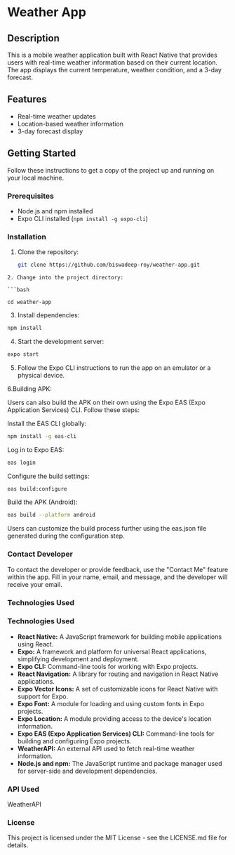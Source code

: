 # Weather App


## Description

This is a mobile weather application built with React Native that provides users with real-time weather information based on their current location. The app displays the current temperature, weather condition, and a 3-day forecast.

## Features

- Real-time weather updates
- Location-based weather information
- 3-day forecast display




## Getting Started

Follow these instructions to get a copy of the project up and running on your local machine.

### Prerequisites

- Node.js and npm installed
- Expo CLI installed (`npm install -g expo-cli`)

### Installation

1. Clone the repository:

   ```bash
   git clone https://github.com/biswadeep-roy/weather-app.git
  ```
2. Change into the project directory:

  ```bash

  cd weather-app
  ```
3. Install dependencies:

  ```bash
  npm install
  ```
4. Start the development server:


  ```bash
  expo start
  ```
5. Follow the Expo CLI instructions to run the app on an emulator or a physical device.

6.Building APK:

Users can also build the APK on their own using the Expo EAS (Expo Application Services) CLI. Follow these steps:

Install the EAS CLI globally:
``` bash
npm install -g eas-cli
```

Log in to Expo EAS:
``` bash
eas login
```

Configure the build settings:
``` bash
eas build:configure
```

Build the APK (Android):
``` bash
eas build --platform android
```

Users can customize the build process further using the eas.json file generated during the configuration step.
### Contact Developer
To contact the developer or provide feedback, use the "Contact Me" feature within the app. Fill in your name, email, and message, and the developer will receive your email.

### Technologies Used
### Technologies Used

- **React Native:** A JavaScript framework for building mobile applications using React.
- **Expo:** A framework and platform for universal React applications, simplifying development and deployment.
- **Expo CLI:** Command-line tools for working with Expo projects.
- **React Navigation:** A library for routing and navigation in React Native applications.
- **Expo Vector Icons:** A set of customizable icons for React Native with support for Expo.
- **Expo Font:** A module for loading and using custom fonts in Expo projects.
- **Expo Location:** A module providing access to the device's location information.
- **Expo EAS (Expo Application Services) CLI:** Command-line tools for building and configuring Expo projects.
- **WeatherAPI:** An external API used to fetch real-time weather information.
- **Node.js and npm:** The JavaScript runtime and package manager used for server-side and development dependencies.



### API Used
WeatherAPI

### License
This project is licensed under the MIT License - see the LICENSE.md file for details.



